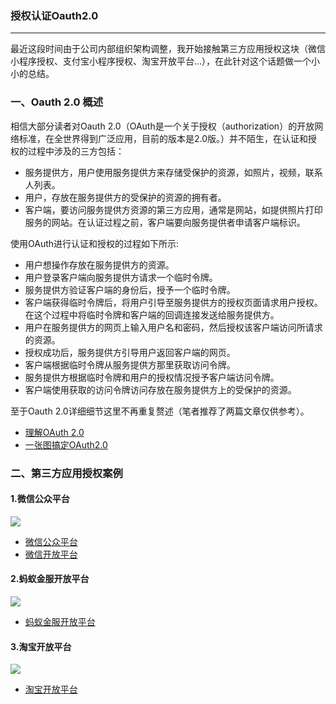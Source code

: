 ### 授权认证Oauth2.0 ###
***

最近这段时间由于公司内部组织架构调整，我开始接触第三方应用授权这块（微信小程序授权、支付宝小程序授权、淘宝开放平台...），在此针对这个话题做一个小小的总结。

### 一、Oauth 2.0 概述 ###

相信大部分读者对Oauth 2.0（OAuth是一个关于授权（authorization）的开放网络标准，在全世界得到广泛应用，目前的版本是2.0版。）并不陌生，在认证和授权的过程中涉及的三方包括：


- 服务提供方，用户使用服务提供方来存储受保护的资源，如照片，视频，联系人列表。
- 用户，存放在服务提供方的受保护的资源的拥有者。
- 客户端，要访问服务提供方资源的第三方应用，通常是网站，如提供照片打印服务的网站。在认证过程之前，客户端要向服务提供者申请客户端标识。

使用OAuth进行认证和授权的过程如下所示:


- 用户想操作存放在服务提供方的资源。
- 用户登录客户端向服务提供方请求一个临时令牌。
- 服务提供方验证客户端的身份后，授予一个临时令牌。
- 客户端获得临时令牌后，将用户引导至服务提供方的授权页面请求用户授权。在这个过程中将临时令牌和客户端的回调连接发送给服务提供方。
- 用户在服务提供方的网页上输入用户名和密码，然后授权该客户端访问所请求的资源。
- 授权成功后，服务提供方引导用户返回客户端的网页。
- 客户端根据临时令牌从服务提供方那里获取访问令牌。
- 服务提供方根据临时令牌和用户的授权情况授予客户端访问令牌。
- 客户端使用获取的访问令牌访问存放在服务提供方上的受保护的资源。


至于Oauth 2.0详细细节这里不再重复赘述（笔者推荐了两篇文章仅供参考）。


- [理解OAuth 2.0](http://www.ruanyifeng.com/blog/2014/05/oauth_2_0.html)
- [一张图搞定OAuth2.0](https://www.cnblogs.com/flashsun/p/7424071.html)




### 二、第三方应用授权案例 ###

#### 1.微信公众平台 ####

![](https://res.wx.qq.com/op_res/g360EANvw_kVk3WCt-rRVP5UNFVJ2pYjH6gQCmxVL58lWhow97U8wYXpB4gw-I-d)

- [微信公众平台](https://mp.weixin.qq.com/wiki?t=resource/res_main&id=mp1445241432)
- [微信开放平台](https://open.weixin.qq.com/cgi-bin/index?t=home/index&lang=zh_CN)

#### 2.蚂蚁金服开放平台 ####

![](https://gw.alipayobjects.com/os/skylark-tools/public/files/c18dc7341cd542343054581ba092ee6b)


- [蚂蚁金服开放平台](https://open.alipay.com/platform/home.htm)


#### 3.淘宝开放平台 ####

![](http://img.alicdn.com/top/i1/TB1CBIbHpXXXXaIXpXXSutbFXXX.jpg)

- [淘宝开放平台](http://open.taobao.com/doc.htm?docId=73&docType=1)















